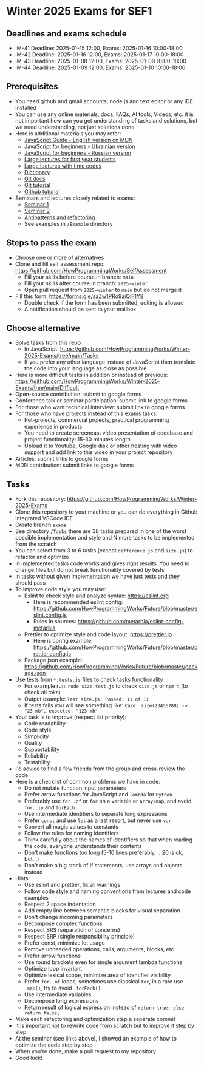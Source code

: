 # Winter 2025 Exams for SEF1

## Deadlines and exams schedule
  
- IM-41 Deadline: 2025-01-15 12:00, Exams: 2025-01-16 10:00-18:00
- IM-42 Deadline: 2025-01-16 12:00, Exams: 2025-01-17 10:00-18:00
- IM-43 Deadline: 2025-01-08 12:00, Exams: 2025-01-09 10:00-18:00
- IM-44 Deadline: 2025-01-09 12:00, Exams: 2025-01-10 10:00-18:00

## Prerequisites

- You need github and gmail accounts, node.js and text editor or any IDE installed
- You can use any online materials, docs, FAQs, AI tools, Videos, etc. it is not important how can you get understanding of tasks and solutions, but we need understanding, not just solutions done
- Here is additional materials you may refer:
  - [JavaScript Guide - English version on MDN](https://developer.mozilla.org/en-US/docs/Web/JavaScript/Guide)
  - [JavaScript for beginners - Ukrainian version](https://youtu.be/FlXsGI7rzWE)
  - [JavaScript for beginners - Russian version](https://youtu.be/HetL0ETbN6Y)
  - [Large lectures for first year students](https://github.com/HowProgrammingWorks/Index/blob/master/Courses/Fundamentals.md)
  - [Large lectures with time codes](https://github.com/HowProgrammingWorks/Index/blob/master/Courses/Fundamentals-timecodes.md)
  - [Dictionary](https://github.com/HowProgrammingWorks/Dictionary)
  - [Git docs](https://git-scm.com/docs)
  - [Git tutorial](https://www.w3schools.com/git/)
  - [Github tutorial](https://docs.github.com/en/get-started/start-your-journey/about-github-and-git)
- Seminars and lectures closely related to exams:
  - [Seminar 1](https://youtu.be/eYjf_WrYAqk)
  - [Seminar 2](https://youtu.be/05iTAT_t6cI)
  - [Antipatterns and refactoring](https://www.youtube.com/playlist?list=PLHhi8ymDMrQb3PVcPFAUI-ZgtAMkpq9yV)
  - See examples in `/Example` directory

## Steps to pass the exam

- Choose [one or more of alternatives](https://github.com/HowProgrammingWorks/Winter-2025-Exams/blob/main/README.md#choose-alternative)
- Clone and fill self assessment repo: https://github.com/HowProgrammingWorks/SelfAssessment
  - Fill your skills before course in branch: `main`
  - Fill your skills after course in branch: `2025-winter`
  - Open pull request from `2025-winter` to `main` but do not merge it
- Fill this form: https://forms.gle/saZw1PRo9aiQiF1Y8
  - Double сheck if the form has been submitted, editing is allowed
  - A notification should be sent to your mailbox

## Choose alternative

- Solve tasks from this repo
  - In JavaScript: https://github.com/HowProgrammingWorks/Winter-2025-Exams/tree/main/Tasks
  - If you prefer any other language instead of JavaScript then translate the code into your language as close as possible
- Here is more difficult tasks in addition or instead of previous: https://github.com/HowProgrammingWorks/Winter-2025-Exams/tree/main/Difficult
- Open-source contribution: submit to google forms
- Conference talk or seminar participation: submit link to google forms
- For those who want technical interview: submit link to google forms
- For those who have projects instead of this exams tasks:
  - Pet-projects, commercial projects, practical programming experience in products
  - You need to create screencast video presentation of codebase and project functionality: 15-30 minutes length
  - Upload it to Youtube, Google disk or other hosting with video support and add link to this video in your project repository
- Articles: submit links to google forms
- MDN contribution: submit links to google forms

## Tasks

- Fork this repository: https://github.com/HowProgrammingWorks/Winter-2025-Exams
- Clone this repository to your machine or you can do everything in Github integrated VSCode IDE
- Create branch `exams`
- See directory `/Tasks` there are 38 tasks prepared in one of the worst possible implementation and style and N more tasks to be implemented from the scratch
- You can select from 3 to 6 tasks (except `difference.js` and `size.js`) to refactor and optimize
- In implemented tasks code works and gives right results. You need to change files but do not break functionality covered by tests
- In tasks without given implementation we have just tests and they should pass
- To improve code style you may use:
  - Eslint to check style and analyze syntax: https://eslint.org
    - Here is recommended eslint config: https://github.com/HowProgrammingWorks/Future/blob/master/eslint.config.js
    - Rules in sources: https://github.com/metarhia/eslint-config-metarhia
  - Prettier to optimize style and code layout: https://prettier.io
    - Here is config example: https://github.com/HowProgrammingWorks/Future/blob/master/prettier.config.js
  - Package.json example: https://github.com/HowProgrammingWorks/Future/blob/master/package.json
- Use tests from `*.tests.js` files to check tasks functionality
  - For example run: `node size.test.js` to check `size.js` or `npm t` (to check all taks)
  - Output example: `Test size.js: Passed: 11 of 11`
  - If tests fails you will see something like: `Case: size(23456789) -> "23 mb", expected: "123 mb"`
- Your task is to improve (respect list priority):
  - Code readability
  - Code style
  - Simplicity
  - Quality
  - Supportability
  - Reliability
  - Testability
- I'd advice to find a few friends from the group and cross-review the code
- Here is a checklist of common problems we have in code:
  - Do not mutate function input parameters
  - Prefer arrow functions for JavaScript and `lambda` for `Python`
  - Preferably use `for..of` or `for` on a variable or `Array/map`, and avoid `for..in` and `forEach`
  - Use intermediate identifiers to separate long expressions
  - Prefer `const` and use `let` as a last resort, but never use `var`
  - Convert all magic values to constants
  - Follow the rules for naming identifiers
  - Think carefully about the names of identifiers so that when reading the code, everyone understands their contents
  - Don't make functions too long (5-10 lines preferably, ...20 is ok, but...)
  - Don't make a big stack of if statements, use arrays and objects instead
- Hints:
  - Use eslint and prettier, fix all warnings
  - Follow code style and naming conventions from lectures and code examples
  - Respect 2 space indentation
  - Add empty line between semantic blocks for visual separation
  - Don't change incoming parameters
  - Decompose complex functions
  - Respect SRS (separation of concerns)
  - Respect SRP (single responsibility principle)
  - Prefer const, minimize let usage
  - Remove unneeded operations, calls, arguments, blocks, etc.
  - Prefer arrow functions
  - Use round brackets even for single argument lambda functions
  - Optimize loop invariant
  - Optimize lexical scope, minimize area of identifier visibility
  - Prefer `for..of` loops, sometimes use classical `for`, in a rare use `.map()`, try to avoid `.forEach()`
  - Use intermediate variables
  - Decompose long expressions
  - Return result of logical expression instead of `return true; else return false;`
- Make each refactoring and optimization step a separate commit
- It is important not to rewrite code from scratch but to improve it step by step
- At the seminar (see links above), I showed an example of how to optimize the code step by step
- When you're done, make a pull request to my repository
- Good luck!
